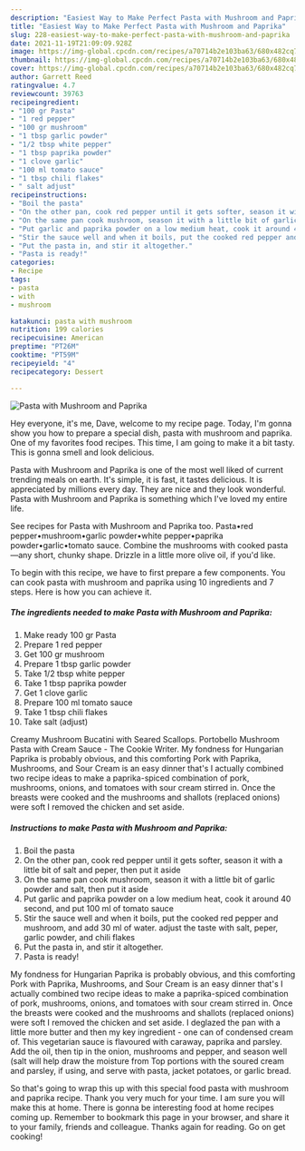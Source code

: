 ```yaml
---
description: "Easiest Way to Make Perfect Pasta with Mushroom and Paprika"
title: "Easiest Way to Make Perfect Pasta with Mushroom and Paprika"
slug: 228-easiest-way-to-make-perfect-pasta-with-mushroom-and-paprika
date: 2021-11-19T21:09:09.928Z
image: https://img-global.cpcdn.com/recipes/a70714b2e103ba63/680x482cq70/pasta-with-mushroom-and-paprika-recipe-main-photo.jpg
thumbnail: https://img-global.cpcdn.com/recipes/a70714b2e103ba63/680x482cq70/pasta-with-mushroom-and-paprika-recipe-main-photo.jpg
cover: https://img-global.cpcdn.com/recipes/a70714b2e103ba63/680x482cq70/pasta-with-mushroom-and-paprika-recipe-main-photo.jpg
author: Garrett Reed
ratingvalue: 4.7
reviewcount: 39763
recipeingredient:
- "100 gr Pasta"
- "1 red pepper"
- "100 gr mushroom"
- "1 tbsp garlic powder"
- "1/2 tbsp white pepper"
- "1 tbsp paprika powder"
- "1 clove garlic"
- "100 ml tomato sauce"
- "1 tbsp chili flakes"
- " salt adjust"
recipeinstructions:
- "Boil the pasta"
- "On the other pan, cook red pepper until it gets softer, season it with a little bit of salt and peper, then put it aside"
- "On the same pan cook mushroom, season it with a little bit of garlic powder and salt, then put it aside"
- "Put garlic and paprika powder on a low medium heat, cook it around 40 second, and put 100 ml of tomato sauce"
- "Stir the sauce well and when it boils, put the cooked red pepper and mushroom, and add 30 ml of water. adjust the taste with salt, peper, garlic powder, and chili flakes"
- "Put the pasta in, and stir it altogether."
- "Pasta is ready!"
categories:
- Recipe
tags:
- pasta
- with
- mushroom

katakunci: pasta with mushroom 
nutrition: 199 calories
recipecuisine: American
preptime: "PT26M"
cooktime: "PT59M"
recipeyield: "4"
recipecategory: Dessert

---
```



![Pasta with Mushroom and Paprika](https://img-global.cpcdn.com/recipes/a70714b2e103ba63/680x482cq70/pasta-with-mushroom-and-paprika-recipe-main-photo.jpg)

Hey everyone, it's me, Dave, welcome to my recipe page. Today, I'm gonna show you how to prepare a special dish, pasta with mushroom and paprika. One of my favorites food recipes. This time, I am going to make it a bit tasty. This is gonna smell and look delicious.

Pasta with Mushroom and Paprika is one of the most well liked of current trending meals on earth. It's simple, it is fast, it tastes delicious. It is appreciated by millions every day. They are nice and they look wonderful. Pasta with Mushroom and Paprika is something which I've loved my entire life.

See recipes for Pasta with Mushroom and Paprika too. Pasta•red pepper•mushroom•garlic powder•white pepper•paprika powder•garlic•tomato sauce. Combine the mushrooms with cooked pasta—any short, chunky shape. Drizzle in a little more olive oil, if you&#39;d like.


To begin with this recipe, we have to first prepare a few components. You can cook pasta with mushroom and paprika using 10 ingredients and 7 steps. Here is how you can achieve it.

<!--inarticleads1-->

##### The ingredients needed to make Pasta with Mushroom and Paprika:

1. Make ready 100 gr Pasta
1. Prepare 1 red pepper
1. Get 100 gr mushroom
1. Prepare 1 tbsp garlic powder
1. Take 1/2 tbsp white pepper
1. Take 1 tbsp paprika powder
1. Get 1 clove garlic
1. Prepare 100 ml tomato sauce
1. Take 1 tbsp chili flakes
1. Take  salt (adjust)


Creamy Mushroom Bucatini with Seared Scallops. Portobello Mushroom Pasta with Cream Sauce - The Cookie Writer. My fondness for Hungarian Paprika is probably obvious, and this comforting Pork with Paprika, Mushrooms, and Sour Cream is an easy dinner that&#39;s I actually combined two recipe ideas to make a paprika-spiced combination of pork, mushrooms, onions, and tomatoes with sour cream stirred in. Once the breasts were cooked and the mushrooms and shallots (replaced onions) were soft I removed the chicken and set aside. 

<!--inarticleads2-->

##### Instructions to make Pasta with Mushroom and Paprika:

1. Boil the pasta
1. On the other pan, cook red pepper until it gets softer, season it with a little bit of salt and peper, then put it aside
1. On the same pan cook mushroom, season it with a little bit of garlic powder and salt, then put it aside
1. Put garlic and paprika powder on a low medium heat, cook it around 40 second, and put 100 ml of tomato sauce
1. Stir the sauce well and when it boils, put the cooked red pepper and mushroom, and add 30 ml of water. adjust the taste with salt, peper, garlic powder, and chili flakes
1. Put the pasta in, and stir it altogether.
1. Pasta is ready!


My fondness for Hungarian Paprika is probably obvious, and this comforting Pork with Paprika, Mushrooms, and Sour Cream is an easy dinner that&#39;s I actually combined two recipe ideas to make a paprika-spiced combination of pork, mushrooms, onions, and tomatoes with sour cream stirred in. Once the breasts were cooked and the mushrooms and shallots (replaced onions) were soft I removed the chicken and set aside. I deglazed the pan with a little more butter and then my key ingredient - one can of condensed cream of. This vegetarian sauce is flavoured with caraway, paprika and parsley. Add the oil, then tip in the onion, mushrooms and pepper, and season well (salt will help draw the moisture from Top portions with the soured cream and parsley, if using, and serve with pasta, jacket potatoes, or garlic bread. 

So that's going to wrap this up with this special food pasta with mushroom and paprika recipe. Thank you very much for your time. I am sure you will make this at home. There is gonna be interesting food at home recipes coming up. Remember to bookmark this page in your browser, and share it to your family, friends and colleague. Thanks again for reading. Go on get cooking!
